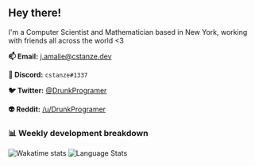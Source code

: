 ## Hey there!

I'm a Computer Scientist and Mathematician based in New York, working with friends all across the world <3

**📫 Email:** [j.amalie@cstanze.dev](mailto:j.amalie@cstanze.dev)

**💬 Discord:** `cstanze#1337`

**🐦 Twitter:** [@DrunkProgramer](https://twitter.com/DrunkProgramer)

**👽 Reddit:** [/u/DrunkProgramer](https://reddit.com/u/DrunkProgramer)

### 📊 Weekly development breakdown

<!-- ![Wakatime stats](https://github-readme-stats.vercel.app/api/wakatime?username=cstanze&layout=compact&theme=noctis_minimus&langs_count=6&border_radius=13) -->
![Wakatime stats](https://github-readme-stats.vercel.app/api/wakatime?username=cstanze&layout=compact&theme=noctis_minimus&langs_count=4&border_radius=13)
![Language Stats](https://github-readme-stats.vercel.app/api/top-langs/?username=cstanze&layout=compact&theme=noctis_minimus&border_radius=13)
